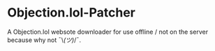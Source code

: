 # Objection.lol-Patcher
A Objection.lol websote downloader for use offline / not on the server because why not ¯\\_(ツ)_/¯.
